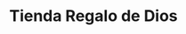 ---
title: "Tienda Regalo de Dios"
url: /san-lucas-toliman/tienda-regalo-de-dios/
shop: Allgemein
---